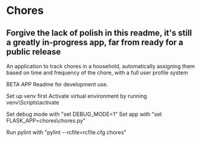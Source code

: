 # Chores
## Forgive the lack of polish in this readme, it's still a greatly in-progress app, far from ready for a public release

An application to track chores in a household, automatically assigning them based on time and frequency of the chore, with a full user profile system

BETA APP
Readme for development use.

Set up venv first
Activate virtual environment by running venv\Scripts\activate

Set debug mode with "set DEBUG_MODE=1"
Set app with "set FLASK_APP=chores\chores.py"

Run pylint with "pylint --rcfile=rcfile.cfg chores"
